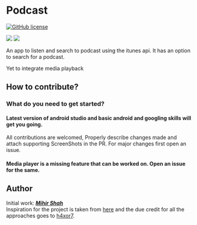 # Podcast
[![GitHub license](https://img.shields.io/badge/License-MIT-blue.svg)](LICENSE)
<p>
<img src="https://img.shields.io/badge/Android-3DDC84?style=for-the-badge&logo=android&logoColor=white"/>  
<img src="https://img.shields.io/badge/Kotlin-0095D5?&style=for-the-badge&logo=kotlin&logoColor=white"/>
</p>
An app to listen and search to podcast using the itunes api. It has an option to search for a podcast.

Yet to integrate media playback

## How to contribute?
### What do you need to get started?
#### Latest version of android studio and basic android and googling skills will get you going.
All contributions are welcomed, Properly describe changes made and attach supporting ScreenShots in the PR. For major changes first open an issue.
#### Media player is a missing feature that can be worked on. Open an issue for the same.

## Author
Initial work: <a href="https://github.com/Miihir79">***Mihir Shah***</a> <br>
Inspiration for the project is taken from <a href="https://github.com/h4xor7/Suno">here</a> and the due credit for all the approaches goes to <a href="https://github.com/h4xor7">h4xor7</a>.
